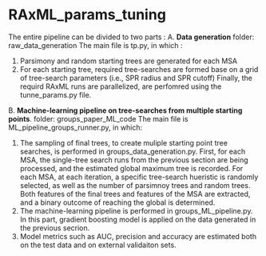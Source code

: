# RAxML_params_tuning

The entire pipeline can be divided to two parts :
A. **Data generation**
folder: raw_data_generation 
The main file is tp.py, in which :
1. Parsimony and random starting trees are generated for each MSA
2. For each starting tree, required tree-searches are formed base on a grid of tree-search parameters (i.e., SPR radius and SPR cutoff)
Finally, the requird RAxML runs are parallelized, are perfomred using the tunne_params.py file.

B. **Machine-learning pipeline on tree-searches from multiple starting points**.
folder: groups_paper_ML_code
The main file is ML_pipeline_groups_runner.py, in which:
1. The sampling of final trees, to create muliple starting point tree searches, is performed in groups_data_generation.py. First, for each MSA, the single-tree search runs from the previous section are being processed, and the estimated global maximum tree is recorded. For each MSA, at each iteration, a specific tree-search hueristic is randomly selected,
as well as the number of parsimnoy trees and random trees. Both features of the final trees and features of the MSA are extracted, and a binary outcome of reaching the global is determined.
2. The machine-learning pipeline is performed in groups_ML_pipeline.py. In this part, gradient boosting model is applied on the data generated in the previous secrion.
3. Model metrics such as AUC, precision and accuracy are estimated both on the test data and on external validaiton sets.


